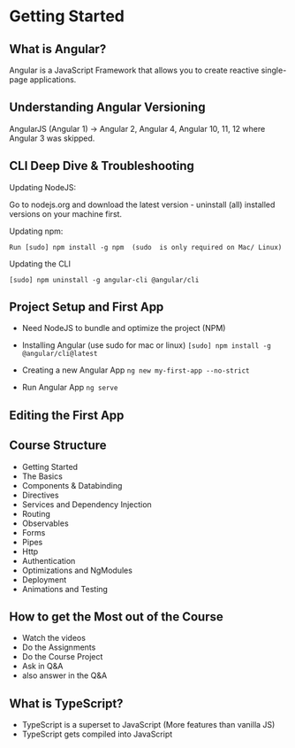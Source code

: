 # Getting Started

## What is Angular?
Angular is a JavaScript Framework that allows you to create reactive single-page applications.

## Understanding Angular Versioning
AngularJS (Angular 1) -> Angular 2, Angular 4, Angular 10, 11, 12 where Angular 3 was skipped.

## CLI Deep Dive & Troubleshooting

Updating NodeJS:

Go to nodejs.org and download the latest version - uninstall (all) installed versions on your machine first.

Updating npm:

```Run [sudo] npm install -g npm  (sudo  is only required on Mac/ Linux)```

Updating the CLI

```[sudo] npm uninstall -g angular-cli @angular/cli ```

## Project Setup and First App

- Need NodeJS to bundle and optimize the project (NPM)

- Installing Angular (use sudo for mac or linux)
```[sudo] npm install -g @angular/cli@latest ```

- Creating a new Angular App
```ng new my-first-app --no-strict```

- Run Angular App
```ng serve```

## Editing the First App
## Course Structure
- Getting Started
- The Basics
- Components & Databinding
- Directives
- Services and Dependency Injection
- Routing
- Observables
- Forms
- Pipes
- Http
- Authentication
- Optimizations and NgModules
- Deployment
- Animations and Testing

## How to get the Most out of the Course
- Watch the videos
- Do the Assignments
- Do the Course Project
- Ask in Q&A
- also answer in the Q&A

## What is TypeScript?
- TypeScript is a superset to JavaScript (More features than vanilla JS)
- TypeScript gets compiled into JavaScript

